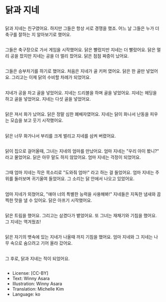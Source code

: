 # 닭과 지네

##
닭과 지네는 친구였어요. 하지만 그들은 항상 서로 경쟁을 했죠. 어느 날 그들은 누가 더 축구를 잘하는 지 알아보기로 했어요.

##
그들은 축구장으로 가서 게임을 시작했어요. 닭은 빨랐지만 지네는 더 빨랐어요. 닭은 멀리 공을 찼지만 지네는 공을 더 멀리 찼어요. 닭은 점점 짜증이 났어요.

##
그들은 승부차기를 하기로 했어요. 처음은 지네가 골 키퍼 였어요. 닭은 한 골만 넣었어요. 그리고는 이제 닭의 수비할 차례가 되었어요.

##
지네가 공을 차고 골을 넣었어요. 지네는 드리블을 하며 골을 넣었어요. 지네는 헤딩을 하고 골을 넣었어요. 지네는 다섯 골을 넣었어요.

##
닭은 져서 화가 났어요. 닭은 정말 심한 폐배자였어요. 지네는 닭이 화나서 난동을 피우는 모습을 보고 웃기 시작했어요.

##
닭은 너무 화가나서 부리를 크게 벌리고 지네를 삼켜 버렸어요.

##
닭이 집으로 걸어올때, 그녀는 지네의 엄마를 만났어요. 엄마 지네는 "우리 아이 봤니?" 라고 물었어요. 닭은 아무 말도 하지 않았어요. 엄마 지네는 걱정이 되었어요.

##
그때 엄마 지네는 작은 목소리로 "도와줘 엄마!" 라고 하는 걸 들었어요. 엄마 지네는 주위를 둘러보며 귀기울여 들었어요. 그 소리는 닭 안에서 나오고 있었어요.

##
엄마 지네가 외쳤어요, "얘야 너의 특별한 능력을 사용해봐!" 지네들은 지독한 냄새와 끔찍한 맛을 낼 수 있어요. 닭은 아프기 시작했어요.

##
닭은 트림을 했어요. 그리고는 삼켰다가 뱉었어요. 또 그녀는 재채기와 기침을 했어요. 그 지네는 역겨웠죠!

##
닭은 자기의 뱃속에 있는 지네가 나올때 까지 기침을 했어요. 엄마 지네와 그 지네는 나무 속으로 숨으려고 기어 올라 갔어요.

##
그 후로, 닭과 지네는 적이 되었어요.

##
* License: [CC-BY]
* Text: Winny Asara
* Illustration: Winny Asara
* Translation: Michelle Kim
* Language: ko
